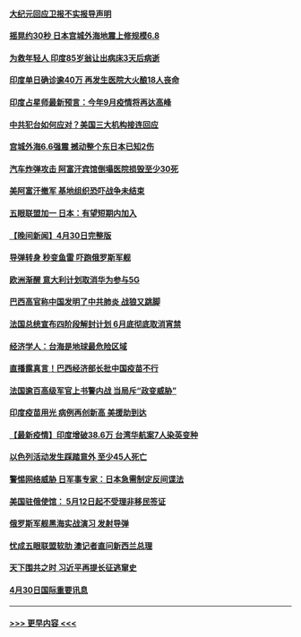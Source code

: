#### [大纪元回应卫报不实报导声明](../pages/prog202/a103108633.md?t=05012202) 
#### [摇晃约30秒 日本宫城外海地震上修规模6.8](../pages/prog202/a103108477.md?t=05012202) 
#### [为救年轻人 印度85岁翁让出病床3天后病逝](../pages/prog202/a103108457.md?t=05012202) 
#### [印度单日确诊逾40万 再发生医院大火酿18人丧命](../pages/prog202/a103108440.md?t=05012202) 
#### [印度占星师最新预言：今年9月疫情将再达高峰](../pages/prog202/a103108368.md?t=05012202) 
#### [中共犯台如何应对？美国三大机构接连回应](../pages/prog202/a103108423.md?t=05012202) 
#### [宫城外海6.6强震 撼动整个东日本已知2伤](../pages/prog202/a103108347.md?t=05012202) 
#### [汽车炸弹攻击 阿富汗宾馆倒塌医院损毁至少30死](../pages/prog202/a103108389.md?t=05012202) 
#### [美阿富汗撤军 基地组织恐吓战争未结束](../pages/prog202/a103108030.md?t=05012202) 
#### [五眼联盟加一 日本：有望短期内加入](../pages/prog202/a103108083.md?t=05012202) 
#### [【晚间新闻】4月30日完整版](../pages/prog202/a103108327.md?t=05012202) 
#### [导弹转身 秒变鱼雷 吓跑俄罗斯军舰](../pages/prog202/a103108064.md?t=05012202) 
#### [欧洲渐醒 意大利计划取消华为参与5G](../pages/prog202/a103108199.md?t=05012202) 
#### [巴西高官称中国发明了中共肺炎 战狼又跳脚](../pages/prog202/a103108063.md?t=05012202) 
#### [法国总统宣布四阶段解封计划 6月底彻底取消宵禁](../pages/prog202/a103108070.md?t=05012202) 
#### [经济学人：台海是地球最危险区域](../pages/prog202/a103108131.md?t=05012202) 
#### [直播露真言！巴西经济部长批中国疫苗不行](../pages/prog202/a103108096.md?t=05012202) 
#### [法国逾百高级军官上书警内战 当局斥“政变威胁”](../pages/prog202/a103108017.md?t=05012202) 
#### [印度疫苗用光 病例再创新高 美援助到达](../pages/prog202/a103108054.md?t=05012202) 
#### [【最新疫情】印度增破38.6万 台湾华航案7人染英变种](../pages/prog202/a103108035.md?t=05012202) 
#### [以色列活动发生踩踏意外 至少45人死亡](../pages/prog202/a103107919.md?t=05012202) 
#### [警惕网络威胁 日军事专家：日本急需制定反间谍法](../pages/prog202/a103107912.md?t=05012202) 
#### [美国驻俄使馆： 5月12日起不受理非移民签证](../pages/prog202/a103107903.md?t=05012202) 
#### [俄罗斯军舰黑海实战演习 发射导弹](../pages/prog202/a103107890.md?t=05012202) 
#### [忧成五眼联盟软肋 澳记者直问新西兰总理](../pages/prog202/a103107874.md?t=05012202) 
#### [天下围共之时 习近平再提长征逃窜史](../pages/prog202/a103106493.md?t=05012202) 
#### [4月30日国际重要讯息](../pages/prog202/a103107685.md?t=05012202) 

----
#### [ >>> 更早内容 <<< ](../indexes/prog202-earlier.md)

